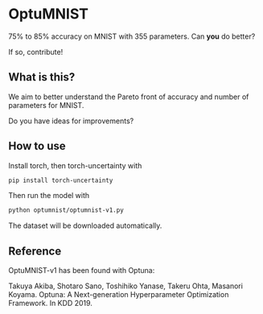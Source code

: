 # OptuMNIST

75% to 85% accuracy on MNIST with 355 parameters.
Can **you** do better?

If so, contribute!

## What is this?

We aim to better understand the Pareto front of accuracy and number of parameters for MNIST.

Do you have ideas for improvements?

## How to use

Install torch, then torch-uncertainty with

```bash
pip install torch-uncertainty
```

Then run the model with

```bash
python optumnist/optumnist-v1.py
```

The dataset will be downloaded automatically.

## Reference

OptuMNIST-v1 has been found with Optuna:

Takuya Akiba, Shotaro Sano, Toshihiko Yanase, Takeru Ohta, Masanori Koyama. Optuna: A Next-generation Hyperparameter Optimization Framework. In KDD 2019.
